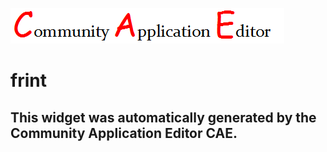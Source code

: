 ![CAE](https://github.com/CAETESTRWTH/CAE-Deployment-Temp/blob/gh-pages/frontendComponent-2/img/logo.png)  

frint
===================


This widget was automatically generated by the Community Application Editor CAE.  
---------------

